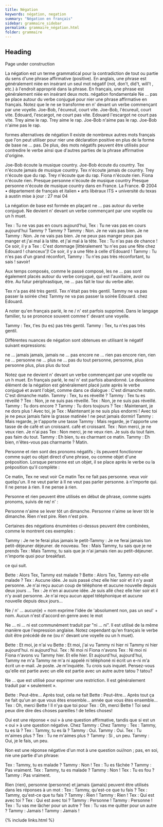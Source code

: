 ```yaml
---
title: Négation
keywords: négation, negation
summary: "Négation en français"
sidebar: grammaire_sidebar
permalink: grammaire_négation.html
folder: grammaire
---
```


## Heading

Page under construction

La négation est un terme grammatical pour la contradiction de tout ou partie du sens d'une phrase affirmative (positive). En anglais, une phrase est généralement niée en insérant un seul mot négatif (not, don't, did't, will't , etc.) à l'endroit approprié dans la phrase. En français, une phrase est généralement niée en insérant deux mots.
négation fondamentale
Ne ... pas se place autour du verbe conjugué pour nier une phrase affirmative en français. Notez que le ne se transforme en n' devant un verbe commençant par une voyelle. Joe-Bob, l'écureuil, court vite. Joe-Bob, l'écureuil, court vite. Edouard, l'escargot, ne court pas vite. Edouard l'escargot ne court pas vite.
Trey aime le rap. Trey aime le rap. Joe-Bob n'aime pas le rap. Joe-Bob n'aime pas le rap.



formes alternatives de négation
Il existe de nombreux autres mots français que l'on peut utiliser pour nier une déclaration positive en plus de la forme de base ne ... pas. De plus, des mots négatifs peuvent être utilisés pour contredire le verbe ainsi que d'autres parties de la phrase affirmative d'origine.


Joe-Bob écoute la musique country. Joe-Bob écoute du country. Tex n'écoute jamais de musique country. Tex n'écoute jamais de country. Trey n'écoute que du rap. Trey n'écoute que du rap. Fiona n'écoute rien. Fiona n'écoute rien. Presque personne n'écoute de musique country Presque personne n'écoute de musique country dans
en France. La France.
© 2004 • département de français et italien • arts libéraux ITS • université du texas à austin mise à jour : 27 mai 04






La négation de base est formée en plaçant ne ... pas autour du verbe conjugué. Ne devient n' devant un verbe commençant par une voyelle ou un h muet.


Tex : Tu ne vas pas en cours aujourd'hui, Tex : Tu ne vas pas en cours aujourd'hui Tammy ? Tammy ?
Tammy : Non. Je ne vais pas bien. Je ne Tammy : Non. Je ne vais pas bien. Je ne peux pas manger peux pas manger et j'ai mal à la tête. et j'ai mal à la tête.
Tex : Tu n'as pas de chance ! Ce soir, il y a Tex : C'est dommage [littéralement 'tu n'es pas une fête chez Edouard ! chanceux']! Ce soir, il y a une fête à
celle d'Edouard !
Tammy : Tu n'es pas d'un grand réconfort, Tammy : Tu n'es pas très réconfortant, tu sais ! savoir!

Aux temps composés, comme le passé composé, les ne ... pas sont également placés autour du verbe conjugué, qui est l'auxiliaire, avoir ou être. Au futur périphrastique, ne ... pas fait le tour du verbe aller.

Tex n'a pas été très gentil. Tex n'était pas très gentil.
Tammy ne va pas passer la soirée chez Tammy ne va pas passer la soirée Edouard. chez Edouard.


A noter qu'en français parlé, le ne / n' est parfois supprimé. Dans le langage familier, tu se prononce souvent comme t' devant une voyelle.

Tammy : Tex, t'es (tu es) pas très gentil. Tammy : Tex, tu n'es pas très gentil.


Différentes nuances de négation sont obtenues en utilisant le négatif suivant
expressions:

 ne ... jamais jamais, jamais
ne ... pas encore ne ... rien pas encore rien, rien
ne ... personne ne ... plus ne ... pas du tout personne, personne, plus personne plus, plus plus du tout



Notez que ne devient n' devant un verbe commençant par une voyelle ou un h muet. En français parlé, le ne/ n' est parfois abandonné. Le deuxième élément de la négation est généralement placé juste après le verbe conjugué et avant l'objet, comme
dans ce dialogue :
C'est dimanche matin. C'est dimanche matin.
Tammy : Tex, tu es réveillé ? Tammy : Tex tu es réveillé ?
Tex : Non, je ne suis pas réveillé. Tex : Non, je ne suis pas réveillé.
Tammy : Tu dors encore ? Tammy : Tu dors toujours ?
Tex : Maintenant, je ne dors plus ! Avec toi, je Tex : Maintenant je ne suis plus endormi ! Avec toi je
ne peux jamais faire la grasse matinée ! ne peut jamais dormir!
Tammy : Mais regarde, je t'apporte une tasse Tammy : Mais regarde, je t'apporte une tasse de
de café et un croissant. café et croissant.
Tex : Non merci, je ne veux rien. Je n'ai pas Tex : Non merci, je ne veux rien. Je suis
du tout faim. pas faim du tout.
Tammy : Eh bien, tu es charmant ce matin. Tammy : Eh bien, n'êtes-vous pas charmante ?
Matin.


Personne et rien sont des pronoms négatifs ; ils peuvent fonctionner comme sujet ou objet direct d'une phrase, ou comme objet d'une préposition. Lorsque personne est un objet, il se place après le verbe ou la préposition qu'il complète :

Ce matin, Tex ne veut voir Ce matin Tex ne fait pas personne. veux voir quelqu'un.
Il ne veut parler à Il ne veut pas parler personne. à n'importe qui.
Il ne pense à rien. Il ne pense à rien.


Personne et rien peuvent être utilisés en début de phrase, comme sujets pronoms, suivis de ne/ n' :

Personne n'aime se lever tôt un dimanche. Personne n'aime se lever tôt le dimanche.
Rien n'est pire. Rien n'est pire.


Certaines des négations énumérées ci-dessus peuvent être combinées, comme le montrent ces exemples :



Tammy : Je ne te ferai plus jamais le petit-Tammy : Je ne ferai jamais ton petit-déjeuner déjeuner. de nouveau.
Tex : Mais Tammy, tu sais que je ne prends Tex : Mais Tammy, tu sais que je n'ai jamais rien au petit-déjeuner. n'importe quoi pour breakfast.


ce qui suit.

 Bette : Alors Tex, Tammy est malade ? Bette : Alors Tex, Tammy est-elle malade ?
Tex : Aucune idée. Je suis passé chez elle hier soir et il n'y avait personne. Je n'ai reçu aucun coup de téléphone et aucune nouvelle depuis deux jours ... Tex : Je n'en ai aucune idée. Je suis allé chez elle hier soir et il n'y avait personne. Je n'ai reçu aucun appel téléphonique et aucune nouvelle depuis deux jours...

Ne / n' ... aucun(e) + nom exprime l'idée de 'absolument non, pas un seul' + nom. Aucun n'est d'accord en genre avec le mot

Ne ... ni ... ni est communément traduit par "ni ... ni". Il est utilisé de la même manière que l'expression anglaise. Notez cependant qu'en français le verbe doit être précédé de ne (ou n' devant une voyelle ou un h muet).

Bette : Et moi, je n'ai vu Bette : Et moi, j'ai vu Tammy ni hier ni Tammy ni hier aujourd'hui. ni aujourd'hui.
Tex : Ni moi ni Fiona n'avons Tex : Ni moi ni Fiona n'avons vu Tammy hier. Et elle hier. Et aujourd'hui, aujourd'hui, Tammy ne m'a Tammy ne m'a ni appelé ni téléphoné ni écrit un e-ni m'a écrit un e-mail. Je poste. Je m'inquiète. Tu crois suis inquiet. Pensez-vous qu'elle est partie avec un elle est partie avec un autre autre tatou ?
tatou?


Ne ... que est utilisé pour exprimer une restriction. Il est généralement traduit par « seulement ».

Bette : Peut-être... Après tout, cela ne fait Bette : Peut-être... Après tout ça ne fait qu'un an que vous êtes ensemble... année que vous êtes ensemble...
Tex : Oh, merci Bette ! Il n'ya que toi pour Tex : Oh, merci Bette ! Toi seul peux dire dire des choses pareilles ! de telles choses!



Oui est une réponse « oui » à une question affirmative, tandis que si est un « oui » à une question négative.
Chez Tammy : Chez Tammy :
Tex : Tammy, tu es là ? Tex : Tammy, tu es là ?
Tammy : Oui. Tammy : Oui.
Tex : Tu m'aimes plus ? Tex : Tu ne m'aimes plus ?
Tammy : Si , un peu. Tammy : Oui, je le fais, un peu.


Non est une réponse négative d'un mot à une question oui/non ; pas, en soi, nie une partie d'un
phrase:

 Tex : Tammy, tu es malade ? Tammy : Non ! Tex : Tu es fâchée ? Tammy : Pas vraiment. Tex : Tammy, tu es malade ? Tammy : Non ! Tex : Tu es fou ? Tammy : Pas vraiment.




Rien (rien), personne (personne) et jamais (jamais) peuvent être utilisés dans les réponses à un mot :
Tex : Tammy, qu'est-ce que tu fais ? Tex : Tammy, qu'est-ce que tu fais ?
Tammy : Rien ! Tammy : Rien !
Tex : Qui est avec toi ? Tex : Qui est avec toi ?
Tammy : Personne ! Tammy : Personne !
Tex : Tu vas me lâcher pour un autre ? Tex : Tu vas me quitter pour un autre ?
Tammy : Jamais ! Tammy : Jamais !


{% include links.html %}
